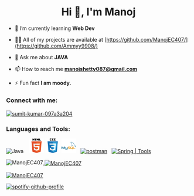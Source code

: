 <h1 align="center">Hi 👋, I'm Manoj</h1>


<!--<h3 align="center">A passionate fullstack developer from India in MERN.</h3>-->

- 🌱 I’m currently learning **Web Dev**

- 👨‍💻 All of my projects are available at [https://github.com/ManojEC407/](https://github.com/Ammyy9908/)

- 💬 Ask me about **JAVA**

- 📫 How to reach me **manojshetty087@gmail.com**

<!-- # - 📄 Know about my experiences [https://sumit.engineer](https://sumit.engineer) -->

- ⚡ Fun fact **I am moody.**

<h3 align="left">Connect with me:</h3>

<p align="left">

<a href="https://linkedin.com/in/sumitbighaniya" target="blank"><img align="center" src="https://raw.githubusercontent.com/rahuldkjain/github-profile-readme-generator/master/src/images/icons/Social/linked-in-alt.svg" alt="sumit-kumar-097a3a204" height="30" width="40" /></a>

</p>



<h3 align="left">Languages and Tools:</h3>

<p align="left"> <img src="https://static.javatpoint.com/core/images/java-logo1.png" alt="Java" width="40" height="40"/> </a>&nbsp;&nbsp;
<a href="https://www.w3.org/html/" rel="nofollow"> <img src="https://raw.githubusercontent.com/devicons/devicon/master/icons/html5/html5-original-wordmark.svg" alt="html5" width="40" height="40" style="max-width:"100%;"></a>
<a href="https://www.w3schools.com/css/" rel="nofollow"> <img src="https://raw.githubusercontent.com/devicons/devicon/master/icons/css3/css3-original-wordmark.svg" alt="css3" width="40" height="40" style="max-width: 100%;"></a>
<a href="https://www.mysql.com/" target="_blank"> <img src="https://raw.githubusercontent.com/devicons/devicon/master/icons/mysql/mysql-original-wordmark.svg" alt="mysql" width="40" height="40"/></a>&nbsp;&nbsp;
<a href="https://postman.com" rel="nofollow"><img src="https://camo.githubusercontent.com/a13ca5b988ada41839ebe4f88455e63419a1b56fcb5eda207794cd1649a61d2c/68747470733a2f2f7777772e766563746f726c6f676f2e7a6f6e652f6c6f676f732f676574706f73746d616e2f676574706f73746d616e2d69636f6e2e737667" alt="postman" width="40" height="40" data-canonical-src="https://www.vectorlogo.zone/logos/getpostman/getpostman-icon.svg" style="max-width: 100%;"></a>&nbsp;&nbsp;
<a data-ved="0CBIQjRxqFwoTCJjOzcXQ_YUDFQAAAAAdAAAAABAE" rel="noopener" target="_blank" href="https://www.google.com/url?sa=i&amp;url=https%3A%2F%2Fspring.io%2Ftools&amp;psig=AOvVaw2PcfaL9hqYg9PVbiCLM0MJ&amp;ust=1715243075875000&amp;source=images&amp;cd=vfe&amp;opi=89978449&amp;ved=0CBIQjRxqFwoTCJjOzcXQ_YUDFQAAAAAdAAAAABAE" jsaction="focus:trigger.HTIQtd;mousedown:trigger.HTIQtd;touchstart:trigger.HTIQtd;;" class="jlTjKd" role="link" tabindex="0" aria-label="Visit Spring" rlhc="1"><img src="https://encrypted-tbn0.gstatic.com/images?q=tbn:ANd9GcSUAGPqIickS4Sh3CLt70z5A0xbvLomgEGwO-WmH2Zv-A&amp;s" jsaction="VQAsE" class="sFlh5c pT0Scc" alt="Spring | Tools" jsname="JuXqh" style="max-width:100%;" width="40"; height="40":</a></p>

  
<p><img align="left" src="https://github-readme-stats.vercel.app/api/top-langs?username=ManojEC407&show_icons=true&locale=en&layout=compact" alt="ManojEC407" /></p>



<p>&nbsp;<img align="center" src="https://github-readme-stats.vercel.app/api?username=ManojEC407&show_icons=true&locale=en" alt="ManojEC407" /></p>

<p><img align="center" src="https://github-readme-streak-stats.herokuapp.com/?user=ManojEC407&" alt="ManojEC407" /></p>

[![spotify-github-profile](https://spotify-github-profile.vercel.app/api/view?uid=31invlho6msdwvnucazsfxpqknp4&cover_image=true&theme=default)](https://github.com/ammyy9908/ManojEC407)


